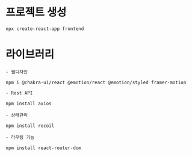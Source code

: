# 프로젝트 생성

    npx create-react-app frontend

# 라이브러리

    - 웹디자인

    npm i @chakra-ui/react @emotion/react @emotion/styled framer-motion

    - Rest API

    npm install axios

    - 상태관리

    npm install recoil

    - 라우팅 기능

    npm install react-router-dom




